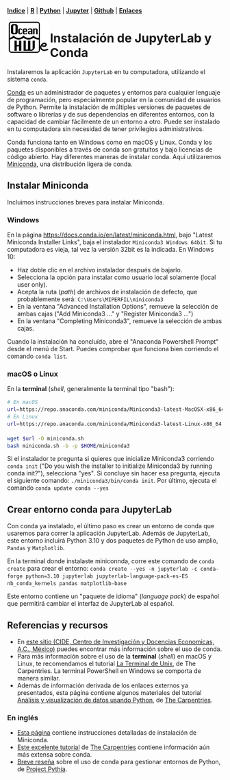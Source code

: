 <p align="left">
<strong><a href="../Indice.html">Indice</a></strong>
|
<strong><a href="../Intro a R/R.html">R</a></strong>
|
<strong><a href="../Intro a Python/Python.html">Python</a></strong>
|
<strong><a href="../Intro a Jupyter/Jupyter.html">Jupyter</a></strong>
|
<strong><a href="../Intro a github/Github.html">Github</a></strong>
|
<strong><a href="../enlaces.html">Enlaces</a></strong>
</p>

<img     style="float: left;" src="OHWe.png" width="100"> 

# Instalación de JupyterLab y Conda

Instalaremos la aplicación `JupyterLab` en tu computadora, utilizando el sistema `conda`. 

[Conda](https://docs.conda.io) es un administrador de paquetes y entornos para cualquier lenguaje de programación, pero especialmente popular en la comunidad de usuarios de Python. Permite la instalación de múltiples versiones de paquetes de software o librerías y de sus dependencias en diferentes entornos, con la capacidad de cambiar fácilmente de un entorno a otro. Puede ser instalado en tu computadora sin necesidad de tener privilegios administrativos. 

Conda funciona tanto en Windows como en macOS y Linux. Conda y los paquetes disponibles a través de conda son gratuitos y bajo licencias de código abierto. Hay diferentes maneras de instalar conda. Aquí utilizaremos [Miniconda](https://conda.io/miniconda.html), una distribución ligera de conda. 

## Instalar Miniconda

Incluimos instrucciones breves para instalar Miniconda.

### Windows

En la página https://docs.conda.io/en/latest/miniconda.html, bajo "Latest Miniconda Installer Links", baja el instalador `Miniconda3 Windows 64bit`. Si tu computadora es vieja, tal vez la versión 32bit es la indicada. En Windows 10:

- Haz doble clic en el archivo instalador después de bajarlo.
- Selecciona la opción para instalar como usuario local solamente (local user only).
- Acepta la ruta (*path*) de archivos de instalación de defecto, que probablemente será: `C:\Users\MIPERFIL\miniconda3`
- En la ventana "Advanced Installation Options", remueve la selección de ambas cajas ("Add Miniconda3 ..." y "Register Miniconda3 ...")
- En la ventana "Completing Miniconda3", remueve la selección de ambas cajas.

Cuando la instalación ha concluído, abre el "Anaconda Powershell Prompt" desde el menú de Start. Puedes comprobar que funciona bien corriendo el comando `conda list`.

### macOS o Linux

En la **terminal** (*shell*, generalmente la terminal tipo "bash"):

```bash
# En macOS
url=https://repo.anaconda.com/miniconda/Miniconda3-latest-MacOSX-x86_64.sh
# En Linux
url=https://repo.anaconda.com/miniconda/Miniconda3-latest-Linux-x86_64.sh

wget $url -O miniconda.sh
bash miniconda.sh -b -p $HOME/miniconda3
```

Si el instalador te pregunta si quieres que inicialize Miniconda3 corriendo `conda init` ("Do you wish the installer to initialize Miniconda3 by running conda init?"), selecciona "yes". Si concluye sin hacer esa pregunta, ejecuta el siguiente comando: `./miniconda3/bin/conda init`. Por último, ejecuta el comando `conda update conda --yes`

## Crear entorno conda para JupyterLab

Con conda ya instalado, el último paso es crear un entorno de conda que usaremos para correr la aplicación JupyterLab. Además de JupyterLab, este entorno incluirá Python 3.10 y dos paquetes de Python de uso amplio, `Pandas` y `Matplotlib`.

En la terminal donde instalaste miniconnda, corre este comando de `conda create` para crear el entorno: `conda create --yes -n jupyterlab -c conda-forge python=3.10 jupyterlab jupyterlab-language-pack-es-ES nb_conda_kernels pandas matplotlib-base`

Este entorno contiene un "paquete de idioma" (*language pack*) de español que permitirá cambiar el interfaz de JupyterLab al español.

## Referencias y recursos

- En [este sitio (CIDE, Centro de Investigación y Docencias Economicas, A.C., México)](https://rafneta.github.io/CienciaDatosPythonCIDE/Laboratorios/Lab1/instalacion.html) puedes encontrar más información sobre el uso de conda. 
- Para más información sobre el uso de la **terminal** (*shell*) en macOS y Linux, te recomendamos el tutorial [La Terminal de Unix](https://swcarpentry.github.io/shell-novice-es/), de The Carpentries. La terminal PowerShell en Windows se comporta de manera similar.
- Además de información derivada de los enlaces externos ya presentados, esta página contiene algunos materiales del tutorial [Análisis y visualización de datos usando Python](https://datacarpentry.org/python-ecology-lesson-es/index.html), de [The Carpentries](https://carpentries.org).

### En inglés

- [Esta página](https://conda.io/projects/conda/en/latest/user-guide/install/index.html) contiene instrucciones detalladas de instalación de Miniconda.
- [Este excelente tutorial](https://carpentries-incubator.github.io/introduction-to-conda-for-data-scientists/) de [The Carpentries](https://carpentries.org) contiene información aún más extensa sobre conda.
- [Breve reseña](https://foundations.projectpythia.org/foundations/conda.html) sobre el uso de conda para gestionar entornos de Python, de [Project Pythia](https://projectpythia.org/).
